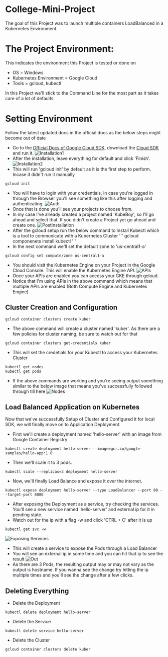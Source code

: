 # College-Mini-Project

The goal of this Project was to launch multiple containers LoadBalanced in a Kubernetes Environment.

# The Project Environment:
 This indicates the environment this Project is tested or done on
- OS = Windows
- Kubernetes Environment = Google Cloud
- Tools = gcloud, kubectl

In this Project we'll stick to the Command Line for the most part as it takes care of a lot of defaults

# Setting Environment
Follow the latest updated docs in the official docs as the below steps might become out of date
* Go to the [Official Docs of Google Cloud SDK](https://cloud.google.com/sdk/docs/quickstart-windows), download the [Cloud SDK](https://dl.google.com/dl/cloudsdk/channels/rapid/GoogleCloudSDKInstaller.exe) and run it.
![Installation1](https://github.com/MustafaKamaal/College-Mini-Project/blob/master/KubeBoy/Installer1.png)
* After the installation, leave everything for default and click 'Finish'.
![Installation2](https://github.com/MustafaKamaal/College-Mini-Project/blob/master/KubeBoy/Installer3.png)
* This will run 'gcloud init' by default as it is the first step to perform. Incase it didn't run it manually
```
gcloud init
```
* You will have to login with your credentials. In case you're logged in through the Browser you'll see something like this after logging and authenticating.
![Auth](https://github.com/MustafaKamaal/College-Mini-Project/blob/master/KubeBoy/auth.png)
* Once that is done you'll see your projects to choose from.
* In my case I've already created a project named 'KubeBoy', so I'll go ahead and select that. If you didn't create a Project yet go ahead and create one.
![PostInstallation](https://github.com/MustafaKamaal/College-Mini-Project/blob/master/KubeBoy/postinst1.png)
* After the gcloud setup run the below command to install Kubectl which is a tool to communicate with a Kubernetes Cluster
'''
gcloud componenets install kubectl
'''
* In the next command we'll set the default zone to 'us-central1-a'
```
gcloud config set compute/zone us-central1-a
```
* You should visit the Kubernetes Engine on your Project in the Google Cloud Console. This will enable the Kubernetes Engine API.
![APIs](https://github.com/MustafaKamaal/College-Mini-Project/blob/master/KubeBoy/api.png)
* Once your APIs are enabled you can access your GKE through gcloud.
* Notice that I'm using APIs in the above command which means that multiple APIs are enabled (Both Compute Engine and Kubernetes Engine)
## Cluster Creation and Configuration
```
gcloud container clusters create kuber
```
* The above command will create a cluster named 'kuber'. As there are a few policies for cluster naming, be sure to watch out for that
```
gcloud container clusters get-credentials kuber
```
* This will set the credetials for your Kubectl to access your Kubernetes Cluster
```
kubectl get nodes
kubectl get pods
```
* If the above commands are working and you're seeing output something similar to the below image that means you've successfully followed through till here
![Nodes](https://github.com/MustafaKamaal/College-Mini-Project/blob/master/KubeBoy/api.png)

## Load Balanced Application on Kubernetes
 Now that we've successfully Setup of Cluster and Configured it for local SDK, we will finally move on to Application Deployment.
* First we'll create a deployment named 'hello-server' with an image from Google Container Registry
```
kubectl create deployment hello-server --image=gcr.io/google-samples/hello-app:1.0
```
* Then we'll scale it to 3 pods.
```
kubectl scale --replicas=3 deployment hello-server
```
* Now, we'll finally Load Balance and expose it over the internet.
```
kubectl expose deployment hello-server --type LoadBalancer --port 80 --target-port 8080
```
* After exposing the Deployment as a service, try checking the services. You'll see a new service named 'hello-server' and external ip for it in pending state.
* Watch out for the ip with a flag -w and click 'CTRL + C' after it is up
```
kubectl get svc -w
```
![Exposing Services](https://github.com/MustafaKamaal/College-Mini-Project/blob/master/KubeBoy/exposing.png)
* This will create a service to expose the Pods through a Load Balancer
* You will see an external ip in some time and you can hit that ip to see the result
![Out](https://github.com/MustafaKamaal/College-Mini-Project/blob/master/KubeBoy/out.png)
* As there are 3 Pods, the resulting output may or may not vary as the output is hostname. If you wanna see the change try hitting the ip multiple times and you'll see the change after a few clicks.

## Deleting Everything
* Delete the Deployment
```
kubectl delete deployment hello-server
```
* Delete the Service
```
kubectl delete service hello-server
```
* Delete the Cluster
```
gcloud container clusters delete kuber
```
